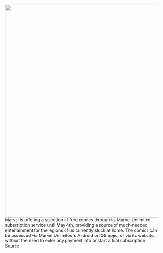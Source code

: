 <img src='https://cdn.vox-cdn.com/thumbor/-JT0kk8cS2IpvOrTE8nk5wY0cWw=/0x0:1099x597/1200x800/filters:focal(463x212:637x386)/cdn.vox-cdn.com/uploads/chorus_image/image/66597710/unlimited.0.jpg' width='700px' /><br/>
Marvel is offering a selection of free comics through its Marvel Unlimited subscription service until May 4th, providing a source of much-needed entertainment for the legions of us currently stuck at home. The comics can be accessed via Marvel Unlimited's Android or iOS apps, or via its website, without the need to enter any payment info or start a trial subscription.
<a href='https://www.theverge.com/2020/4/3/21206652/marvel-unlimited-free-comics-spider-man-captain-america-x-men-coronavirus'> Source <a/>